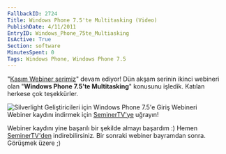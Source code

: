 ```yaml
---
FallbackID: 2724
Title: Windows Phone 7.5'te Multitasking (Video)
PublishDate: 4/11/2011
EntryID: Windows_Phone_75te_Multiasking
IsActive: True
Section: software
MinutesSpent: 0
Tags: Windows Phone, Windows Phone 7.5
---
```

"[Kasım Webiner
serimiz](http://daron.yondem.com/tr/post/Kasim_Ayi_Webinerleri_SL_WP7_Win8_IE10_Azure)"
devam ediyor! Dün akşam serinin ikinci webineri olan "**Windows Phone
7.5'te Multitasking**" konusunu işledik. Katılan herkese çok
teşekkürler.

![Silverlight Geliştiricileri için Windows Phone 7.5'e Giriş
Webineri](http://cdn.daron.yondem.com/assets/2724/wp75_multitasking.jpg)\
Webiner kaydını indirmek için
[SeminerTV'ye](http://daron.yondem.com/tr/seminertv/) uğrayın!

Webiner kaydını yine başarılı bir şekilde almayı başardım :) Hemen
[SeminerTV'den](http://daron.yondem.com/tr/seminertv/) indirebilirsiniz.
Bir sonraki webiner bayramdan sonra. Görüşmek üzere ;)


